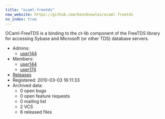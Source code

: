 ```yaml
---
title: "ocaml-freetds"
new_website: https://github.com/kennknowles/ocaml-freetds
no_index: true
---
```


OCaml-FreeTDS is a binding to the ct-lib component of the FreeTDS library for accessing Sybase and Microsoft (or other
TDS) database servers.

* Admins:
  * [user144](/users/user144)
* Members:
  * [user144](/users/user144)
  * [user174](/users/user174)
* [Releases](https://download.ocamlcore.org/ocaml-freetds)
* Registered: 2010-03-03 16:11:33
* Archived data:
  * 0 open bugs
  * 0 open feature requests
  * 0 mailing list
  * 2 VCS
  * 6 released files
